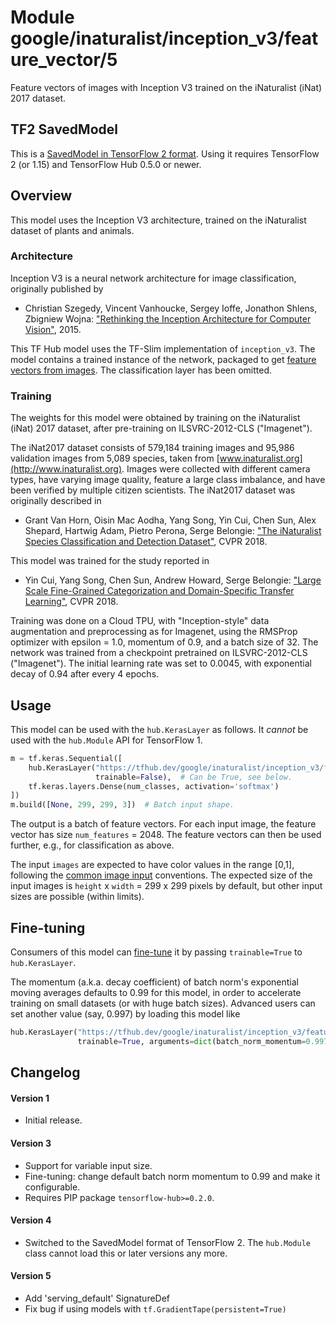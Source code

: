 # Module google/inaturalist/inception_v3/feature_vector/5
Feature vectors of images with Inception V3 trained on the iNaturalist (iNat) 2017 dataset.

<!-- asset-path: internal -->
<!-- dataset: inaturalist-inat-2017 -->
<!-- fine-tunable: true -->
<!-- format: saved_model_2 -->
<!-- module-type: image-feature-vector -->
<!-- task: image-feature-vector -->
<!-- network-architecture: inception-v3 -->

## TF2 SavedModel

This is a [SavedModel in TensorFlow 2
format](https://www.tensorflow.org/hub/tf2_saved_model).
Using it requires TensorFlow 2 (or 1.15) and TensorFlow Hub 0.5.0 or newer.

## Overview

This model uses the Inception V3 architecture, trained on the iNaturalist
dataset of plants and animals.

### Architecture

Inception V3 is a neural network architecture for image classification,
originally published by

  * Christian Szegedy, Vincent Vanhoucke, Sergey Ioffe, Jonathon Shlens,
    Zbigniew Wojna: ["Rethinking the Inception Architecture for Computer
    Vision"](https://arxiv.org/abs/1512.00567), 2015.

This TF Hub model uses the TF-Slim implementation of `inception_v3`.
The model contains a trained instance of the network, packaged to get
[feature vectors from images](https://www.tensorflow.org/hub/common_signatures/images.md#feature-vector).
The classification layer has been omitted.


### Training

The weights for this model were obtained by training on the iNaturalist
(iNat) 2017 dataset, after pre-training on ILSVRC-2012-CLS ("Imagenet").

The iNat2017 dataset consists of 579,184 training images and 95,986 validation
images from 5,089 species, taken from
[www.inaturalist.org](http://www.inaturalist.org).
Images were collected with different camera types, have varying image quality,
feature a large class imbalance, and have been verified by multiple
citizen scientists. The iNat2017 dataset was originally described in

  * Grant Van Horn, Oisin Mac Aodha, Yang Song, Yin Cui, Chen Sun,
    Alex Shepard, Hartwig Adam, Pietro Perona, Serge Belongie:
    ["The iNaturalist Species Classification and Detection
    Dataset"](https://arxiv.org/abs/1707.06642), CVPR 2018.

This model was trained for the study reported in

  * Yin Cui, Yang Song, Chen Sun, Andrew Howard, Serge Belongie:
    ["Large Scale Fine-Grained Categorization and Domain-Specific Transfer
    Learning"](https://arxiv.org/abs/1806.06193), CVPR 2018.

Training was done on a Cloud TPU, with "Inception-style" data
augmentation and preprocessing as for Imagenet, using the RMSProp optimizer
with epsilon = 1.0, momentum of 0.9, and a batch size of 32.
The network was trained from a checkpoint pretrained on ILSVRC-2012-CLS
("Imagenet"). The initial learning rate was set to 0.0045, with exponential
decay of 0.94 after every 4 epochs.


## Usage

This model can be used with the `hub.KerasLayer` as follows.
It *cannot* be used with the `hub.Module` API for TensorFlow 1.

```python
m = tf.keras.Sequential([
    hub.KerasLayer("https://tfhub.dev/google/inaturalist/inception_v3/feature_vector/5",
                   trainable=False),  # Can be True, see below.
    tf.keras.layers.Dense(num_classes, activation='softmax')
])
m.build([None, 299, 299, 3])  # Batch input shape.
```

The output is a batch of feature vectors. For each input image,
the feature vector has size `num_features` = 2048. The feature
vectors can then be used further, e.g., for classification as above.

The input `images` are expected to have color values in the range [0,1],
following the
[common image input](https://www.tensorflow.org/hub/common_signatures/images#input)
conventions.
The expected size of the input images is
`height` x `width` = 299 x 299 pixels
by default, but other input sizes are possible (within limits).


## Fine-tuning

Consumers of this model can
[fine-tune](https://www.tensorflow.org/hub/tf2_saved_model#fine-tuning) it
by passing `trainable=True` to `hub.KerasLayer`.

The momentum (a.k.a. decay coefficient) of batch norm's exponential moving
averages defaults to 0.99 for this model, in order to accelerate training
on small datasets (or with huge batch sizes).
Advanced users can set another value (say, 0.997) by loading this model like

```python
hub.KerasLayer("https://tfhub.dev/google/inaturalist/inception_v3/feature_vector/5",
               trainable=True, arguments=dict(batch_norm_momentum=0.997))
```


## Changelog

#### Version 1

  * Initial release.

#### Version 3

  * Support for variable input size.
  * Fine-tuning: change default batch norm momentum to 0.99 and
    make it configurable.
  * Requires PIP package `tensorflow-hub>=0.2.0`.

#### Version 4

  * Switched to the SavedModel format of TensorFlow 2.
    The `hub.Module` class cannot load this or later versions any more.

#### Version 5

  * Add 'serving_default' SignatureDef
  * Fix bug if using models with `tf.GradientTape(persistent=True)`
